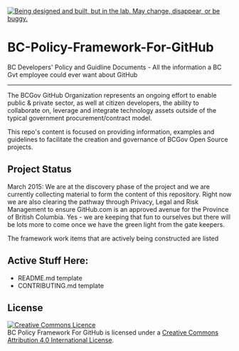 <a rel="discovery" href="https://github.com/BCDevExchange/docs/wiki/Project-States"><img alt="Being designed and built, but in the lab. May change, disappear, or be buggy." style="border-width:0" src="https://img.shields.io/badge/BCDevExchange-Discovery-yellow.svg" title="Being designed and built, but in the lab. May change, disappear, or be buggy." /></a>

# BC-Policy-Framework-For-GitHub
BC Developers' Policy and Guidline Documents - All the information a BC Gvt employee could ever want about GitHub

***
The BCGov GitHub Organization represents an ongoing effort to enable public & private sector, as well at citizen developers, the ability to collaborate on, leverage and integrate technology assets outside of the typical government procurement/contract model.

This repo's content is focused on providing information, examples and guidelines to facilitate the creation and governance of BCGov Open Source projects. 

## Project Status
March 2015: We are at the discovery phase of the project and we are currently collecting material to form the content of this repository. Right now we are also clearing the pathway through Privacy, Legal and Risk Management to ensure GitHub.com is an approved avenue for the Province of British Columbia. Yes - we are keeping that fun to ourselves but there will be lots more to come once we have the green light from the gate keepers.

The framework work items that are actively being constructed are listed
## Active Stuff Here:
* README.md template
* CONTRIBUTING.md template

## License
<a rel="license" href="http://creativecommons.org/licenses/by/4.0/"><img alt="Creative Commons Licence" style="border-width:0" src="https://i.creativecommons.org/l/by/4.0/80x15.png" /></a><br /><span xmlns:dct="http://purl.org/dc/terms/" property="dct:title">BC Policy Framework For GitHub</span> is licensed under a <a rel="license" href="http://creativecommons.org/licenses/by/4.0/">Creative Commons Attribution 4.0 International License</a>.

